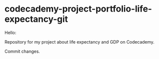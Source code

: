 # codecademy-project-portfolio-life-expectancy-git
 Hello:
 
 Repository for my project about life expectancy and GDP on Codecademy.

 Commit changes.
